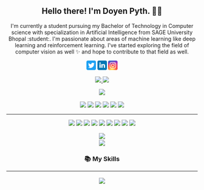 <!-- <p align="center">
 <img  width="800" height="500" src="https://github.com/DoyenPyth/DoyenPyth/pictures/intro.png">
</p> -->
<h2 align="center">Hello there! I'm Doyen Pyth. 👋🤓</h2>
<p align="center">I'm currently a student pursuing my Bachelor of Technology in Computer science with specialization in Artificial Intelligence from SAGE University Bhopal :student:. I'm passionate about areas of machine learning like deep learning and reinforcement learning. I've started exploring the field of computer vision as well ✨ and hope to contribute to that field as well. 
</p>

<p align="center">
 <a href="https://twitter.com/DoyenPyth"><img src="https://github.com/DoyenPyth/DoyenPyth/blob/main/pictures/logos/twitter.svg" height=25></a> 
 <a href="https://www.linkedin.com/company/doyenpyth"><img src="https://github.com/DoyenPyth/DoyenPyth/blob/main/pictures/logos/linkedin.svg" height=25></a>
 <a href="https://www.instagram.com/DoyenPyth/"><img src="https://github.com/DoyenPyth/DoyenPyth/blob/main/pictures/logos/instagram.svg" height=25></a> 
</p>

<p align=center>
  <a href="https://github.com/DoyenPyth">
    <img src="https://badges.pufler.dev/visits/DoyenPyth/DoyenPyth?style=flat-square&color=black&logo=github">
  </a>
  <a href="https://github.com/DoyenPyth?tab=repositories">
    <img src="https://badges.pufler.dev/repos/DoyenPyth?style=flat-square&color=black&logo=github">
  </a>
</p>
<p align="center">
 <a href="https://github.com/DoyenPyth">
  <img src="https://img.shields.io/github/followers/DoyenPyth?style=social"></a>
</p>
<p align="center">
 <img src="https://img.shields.io/badge/Web-brown"> 
 <img src="https://img.shields.io/badge/Machine Learning-green"> 
 <img src="https://img.shields.io/badge/Deep Learning-red"> 
 <img src="https://img.shields.io/badge/Computer Vision-magenta"> 
 <img src="https://img.shields.io/badge/Natural Language Processing-yellow"> 
 <img src="https://img.shields.io/badge/Reinforcement Learning-blue"> 
</p>
<hr>
<p align="center">
 <img src="https://img.shields.io/badge/TensorFlow%20-%23FF6F00.svg?&style=for-the-badge&logo=TensorFlow&logoColor=white" /> 
 <img src="https://img.shields.io/badge/Keras%20-%23D00000.svg?&style=for-the-badge&logo=Keras&logoColor=white"/> 
 <img src="https://img.shields.io/badge/javascript%20-%23323330.svg?&style=for-the-badge&logo=javascript&logoColor=%23F7DF1E"/> 
 <img src="https://img.shields.io/badge/html5%20-%23E34F26.svg?&style=for-the-badge&logo=html5&logoColor=white"/> 
 <img src="https://img.shields.io/badge/css3%20-%231572B6.svg?&style=for-the-badge&logo=css3&logoColor=white"/> 
 <img src="https://img.shields.io/badge/python%20-%2314354C.svg?&style=for-the-badge&logo=python&logoColor=white"/> 
 <img src="https://img.shields.io/badge/c++%20-%2300599C.svg?&style=for-the-badge&logo=c%2B%2B&ogoColor=white"/> 
 <img src="https://img.shields.io/badge/git%20-%23F05033.svg?&style=for-the-badge&logo=git&logoColor=white"/> 
 <img src="https://img.shields.io/badge/github%20-%23121011.svg?&style=for-the-badge&logo=github&logoColor=white"/>
</p>

<p align=center>
 <img align=center src="https://github-readme-stats.vercel.app/api?username=DoyenPyth&show_icons=true&theme=radical"><br>
 <img align=center src="https://github-readme-streak-stats.herokuapp.com/?user=DoyenPyth">
</p>
<h3 align="center"> 📚 My Skills </h3>
<hr>
<p align="center">
 <img align=center src="https://github-readme-stats.vercel.app/api/top-langs/?username=DoyenPyth&layout=compact&show_icons=true&theme=dark"> 
 </p>
